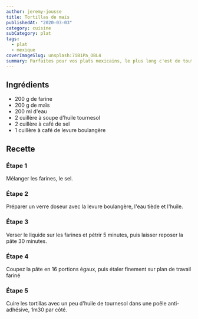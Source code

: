 ```yaml
---
author: jeremy-jousse
title: Tortillas de maïs
publishedAt: "2020-03-03"
category: cuisine
subCategory: plat
tags:
  - plat
  - mexique
coverImageSlug: unsplash:7iB1Pa_OBL4
summary: Parfaites pour vos plats mexicains, le plus long c'est de tout nettoyer
---
```


## Ingrédients

- 200 g de farine
- 200 g de maïs
- 200 ml d'eau
- 2 cuillère à soupe d'huile tournesol
- 2 cuillère à café de sel
- 1 cuillère à café de levure boulangère

## Recette

### Étape 1

Mélanger les farines, le sel.

### Étape 2

Préparer un verre doseur avec la levure boulangère, l'eau tiède et l'huile.

### Étape 3

Verser le liquide sur les farines et pétrir 5 minutes, puis laisser reposer la pâte 30 minutes.

### Étape 4

Coupez la pâte en 16 portions égaux, puis étaler finement sur plan de travail fariné

### Étape 5

Cuire les tortillas avec un peu d'huile de tournesol dans une poêle anti-adhésive, 1m30 par côté.
